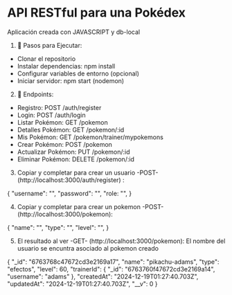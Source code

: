 # API RESTful para una Pokédex

Aplicación creada con JAVASCRIPT y db-local

1. 📝 Pasos para Ejecutar:

- Clonar el repositorio
- Instalar dependencias: npm install
- Configurar variables de entorno (opcional)
- Iniciar servidor: npm start (nodemon)

2. 🚀 Endpoints: 

- Registro: POST /auth/register
- Login: POST /auth/login
- Listar Pokémon: GET /pokemon
- Detalles Pokémon: GET /pokemon/:id
- Mis Pokémon: GET /pokemon/trainer/mypokemons
- Crear Pokémon: POST /pokemon
- Actualizar Pokémon: PUT /pokemon/:id
- Eliminar Pokémon: DELETE /pokemon/:id


3. Copiar y completar para crear un usuario -POST- (http://localhost:3000/auth/register) :

  {
      "username": "",
      "password": "",
      "role: "",
  }


4. Copiar y completar para crear un pokemon -POST- (http://localhost:3000/pokemon):

  {
    "name": "",
    "type": "",
    "level": "",
}

5. El resultado al ver -GET- (http://localhost:3000/pokemon):
El nombre del usuario se encuntra asociado al pokemon creado

{
        "_id": "6763768c47672cd3e2169a17",
        "name": "pikachu-adams",
        "type": "efectos",
        "level": 60,
        "trainerId": {
            "_id": "6763760f47672cd3e2169a14",
            "username": "adams"
        },
        "createdAt": "2024-12-19T01:27:40.703Z",
        "updatedAt": "2024-12-19T01:27:40.703Z",
        "__v": 0
    }
